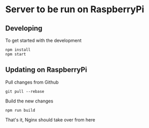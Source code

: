 # Server to be run on RaspberryPi

## Developing

To get started with the development

```
npm install
npm start
```

## Updating on RaspberryPi

Pull changes from Github

```
git pull --rebase
```

Build the new changes

```
npm run build
```

That's it, Nginx should take over from here

